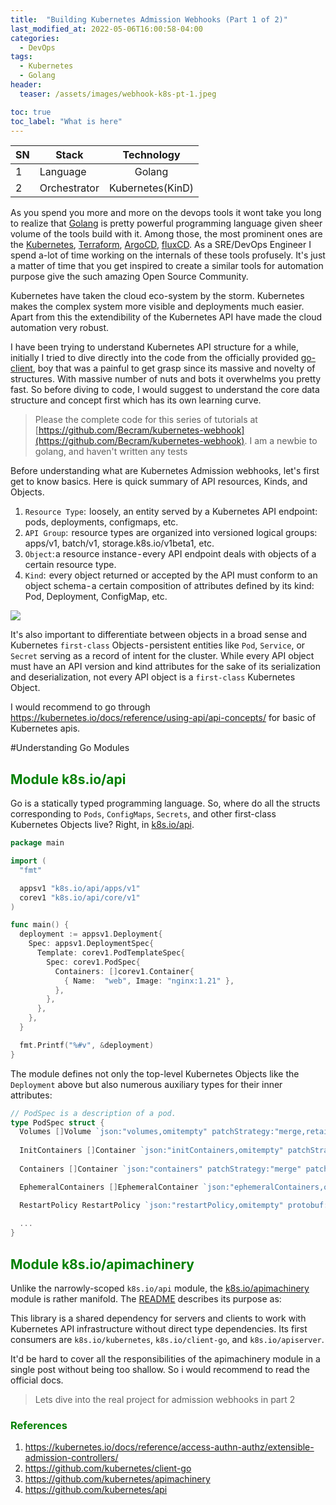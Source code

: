 ```yaml
---
title:  "Building Kubernetes Admission Webhooks (Part 1 of 2)"
last_modified_at: 2022-05-06T16:00:58-04:00
categories:
  - DevOps
tags:
  - Kubernetes
  - Golang
header:
  teaser: /assets/images/webhook-k8s-pt-1.jpeg

toc: true
toc_label: "What is here"
---
```




| SN |      Stack   | Technology        | 
|--| ------------- |:-------------:|
| 1 | Language     | Golang | 
| 2 |Orchestrator | Kubernetes(KinD)     |  

As you spend you more and more on the devops tools it wont take you long to realize that [Golang](https://go.dev/) is pretty powerful programming language given sheer volume of the tools build with it. Among those, the most prominent ones are the [Kubernetes](https://kubernetes.io), [Terraform](https://www.terraform.io/), [ArgoCD](https://argo-cd.readthedocs.io/en/stable/), [fluxCD](https://fluxcd.io/). As a SRE/DevOps Engineer I spend a-lot of time working on the internals of these tools profusely. It's just a matter of time that you get inspired to create a similar tools for automation purpose give the such amazing Open Source Community.

Kubernetes have taken the cloud eco-system by the storm. Kubernetes makes the complex system more visible and deployments much easier. Apart from this the extendibility of the Kubernetes API have made the cloud automation very robust.

I have been trying to understand Kubernetes API structure for a while, initially I tried to dive directly into the code from the officially provided [go-client](https://github.com/kubernetes/client-go), boy that was a painful to get grasp since its massive and novelty of structures. With massive number of nuts and bots it overwhelms you pretty fast. So before diving to code, I would suggest to understand the core data structure and concept first which has its own learning curve.

> Please the complete code for this series of tutorials at [https://github.com/Becram/kubernetes-webhook](https://github.com/Becram/kubernetes-webhook). I am a newbie to golang, and haven't written any tests

Before understanding what are Kubernetes Admission webhooks, let's first get to know basics. Here is quick summary of API resources, Kinds, and Objects. 
1. `Resource Type`:  loosely, an entity served by a Kubernetes API endpoint: pods, deployments, configmaps, etc.
2. `API Group`:  resource types are organized into versioned logical groups: apps/v1, batch/v1, storage.k8s.io/v1beta1, etc.
3. `Object`: a resource instance - every API endpoint deals with objects of a certain resource type.
4. `Kind`:  every object returned or accepted by the API must conform to an object schema - a certain composition of attributes defined by its kind: Pod, Deployment, ConfigMap, etc.

![](https://cdn-images-1.medium.com/max/1600/1*vPZJQHAlfv6YcJv1OI6eYQ.jpeg)

It's also important to differentiate between objects in a broad sense and Kubernetes `first-class` Objects - persistent entities like `Pod`, `Service`, or `Secret` serving as a record of intent for the cluster. While every API object must have an API version and kind attributes for the sake of its serialization and deserialization, not every API object is a `first-class` Kubernetes Object.

I would recommend to go through https://kubernetes.io/docs/reference/using-api/api-concepts/ for basic of Kubernetes apis.



#Understanding Go Modules

## **<span style="color:green"> Module k8s.io/api </span>**

Go is a statically typed programming language. So, where do all the structs corresponding to `Pods`, `ConfigMaps`, `Secrets`, and other first-class Kubernetes Objects live? Right, in [k8s.io/api](https://github.com/kubernetes/api).

```go
package main

import (
  "fmt"

  appsv1 "k8s.io/api/apps/v1"
  corev1 "k8s.io/api/core/v1"
)

func main() {
  deployment := appsv1.Deployment{
    Spec: appsv1.DeploymentSpec{
      Template: corev1.PodTemplateSpec{
        Spec: corev1.PodSpec{
          Containers: []corev1.Container{
            { Name:  "web", Image: "nginx:1.21" },
          },
        },
      },
    },
  }

  fmt.Printf("%#v", &deployment)
}
```

The module defines not only the top-level Kubernetes Objects like the `Deployment` above but also numerous auxiliary types for their inner attributes:

```go
// PodSpec is a description of a pod.
type PodSpec struct {
  Volumes []Volume `json:"volumes,omitempty" patchStrategy:"merge,retainKeys" patchMergeKey:"name" protobuf:"bytes,1,rep,name=volumes"`
  
  InitContainers []Container `json:"initContainers,omitempty" patchStrategy:"merge" patchMergeKey:"name" protobuf:"bytes,20,rep,name=initContainers"`
    
  Containers []Container `json:"containers" patchStrategy:"merge" patchMergeKey:"name" protobuf:"bytes,2,rep,name=containers"`

  EphemeralContainers []EphemeralContainer `json:"ephemeralContainers,omitempty" patchStrategy:"merge" patchMergeKey:"name" protobuf:"bytes,34,rep,name=ephemeralContainers"`

  RestartPolicy RestartPolicy `json:"restartPolicy,omitempty" protobuf:"bytes,3,opt,name=restartPolicy,casttype=RestartPolicy"`
    
  ...
}
```

## **<span style="color:green"> Module k8s.io/apimachinery </span>**

Unlike the narrowly-scoped `k8s.io/api` module, the [k8s.io/apimachinery](https://github.com/kubernetes/apimachinery) module is rather manifold. The [README](https://github.com/kubernetes/apimachinery/tree/3d7c63b4de4fdee1917284129969901d4777facc#purpose) describes its purpose as:

This library is a shared dependency for servers and clients to work with Kubernetes API infrastructure without direct type dependencies. Its first consumers are `k8s.io/kubernetes`, `k8s.io/client-go`, and `k8s.io/apiserver`.

It'd be hard to cover all the responsibilities of the apimachinery module in a single post without being too shallow. So i would recommend to read the official docs.

> Lets dive into the real project for admission webhooks in part 2

### **<span style="color:green"> References </span>**

1. https://kubernetes.io/docs/reference/access-authn-authz/extensible-admission-controllers/
2. https://github.com/kubernetes/client-go
3. https://github.com/kubernetes/apimachinery
4. https://github.com/kubernetes/api
